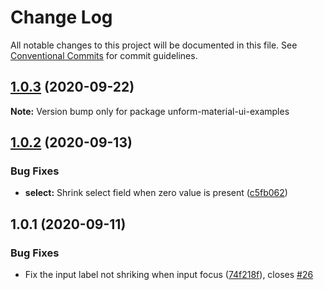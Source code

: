 # Change Log

All notable changes to this project will be documented in this file.
See [Conventional Commits](https://conventionalcommits.org) for commit guidelines.

## [1.0.3](https://github.com/italoiz/unform-community-packages/compare/unform-material-ui-examples@1.0.2...unform-material-ui-examples@1.0.3) (2020-09-22)

**Note:** Version bump only for package unform-material-ui-examples





## [1.0.2](https://github.com/italoiz/unform-community-packages/compare/unform-material-ui-examples@1.0.1...unform-material-ui-examples@1.0.2) (2020-09-13)


### Bug Fixes

* **select:** Shrink select field when zero value is present ([c5fb062](https://github.com/italoiz/unform-community-packages/commit/c5fb0625420b1d775926e58d8321b6e271127860))





## 1.0.1 (2020-09-11)


### Bug Fixes

* Fix the input label not shriking when input focus ([74f218f](https://github.com/italoiz/unform-community-packages/commit/74f218fadae5d3393dbe035c3e0936225ba0b314)), closes [#26](https://github.com/italoiz/unform-community-packages/issues/26)
